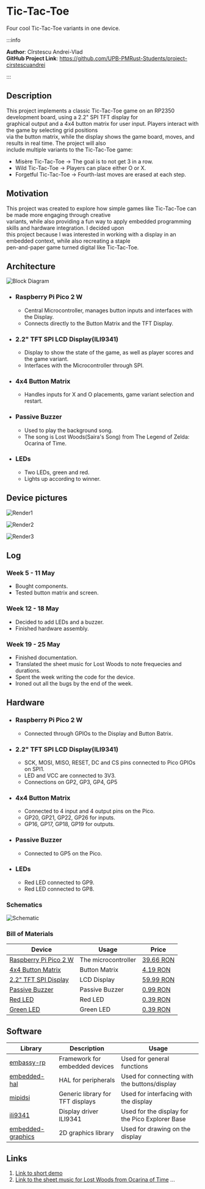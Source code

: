 # Tic-Tac-Toe
Four cool Tic-Tac-Toe variants in one device.

:::info 

**Author**: Cîrstescu Andrei-Vlad \
**GitHub Project Link**: https://github.com/UPB-PMRust-Students/proiect-cirstescuandrei

:::

## Description

This project implements a classic Tic-Tac-Toe game on an RP2350 development board, using a 2.2" SPI TFT display for \
graphical output and a 4x4 button matrix for user input. Players interact with the game by selecting grid positions \
via the button matrix, while the display shows the game board, moves, and results in real time. The project will also \
include multiple variants to the Tic-Tac-Toe game: 
  * Misère Tic-Tac-Toe -> The goal is to not get 3 in a row.
  * Wild Tic-Tac-Toe -> Players can place either O or X.
  * Forgetful Tic-Tac-Toe -> Fourth-last moves are erased at each step.

## Motivation

This project was created to explore how simple games like Tic-Tac-Toe can be made more engaging through creative \
variants, while also providing a fun way to apply embedded programming skills and hardware integration. I decided upon \
this project because I was interested in working with a display in an embedded context, while also recreating a staple \
pen-and-paper game turned digital like Tic-Tac-Toe.

## Architecture 

![Block Diagram](architecture.webp)

- ### Raspberry Pi Pico 2 W
  * Central Microcontroller, manages button inputs and interfaces with the Display.
  * Connects directly to the Button Matrix and the TFT Display.
- ### 2.2" TFT SPI LCD Display(ILI9341)
  * Display to show the state of the game, as well as player scores and the game variant.
  * Interfaces with the Microcontroller through SPI.
- ### 4x4 Button Matrix
  * Handles inputs for X and O placements, game variant selection and restart.
- ### Passive Buzzer
  * Used to play the background song.
  * The song is Lost Woods(Saira's Song) from The Legend of Zelda: Ocarina of Time.
- ### LEDs
  * Two LEDs, green and red.
  * Lights up according to winner.

## Device pictures

![Render1](device_picture1.webp)


![Render2](device_picture2.webp)


![Render3](device_picture3.webp)


## Log

<!-- write your progress here every week -->

### Week 5 - 11 May
  * Bought components.
  * Tested button matrix and screen.

### Week 12 - 18 May
  * Decided to add LEDs and a buzzer.
  * Finished hardware assembly.

### Week 19 - 25 May
  * Finished documentation.
  * Translated the sheet music for Lost Woods to note frequecies and durations.
  * Spent the week writing the code for the device.
  * Ironed out all the bugs by the end of the week.

## Hardware

  - ### Raspberry Pi Pico 2 W
    * Connected through GPIOs to the Display and Button Batrix.
  - ### 2.2" TFT SPI LCD Display(ILI9341)
    * SCK, MOSI, MISO, RESET, DC and CS pins connected to Pico GPIOs on SPI1.
    * LED and VCC are connected to 3V3.
    * Connections on GP2, GP3, GP4, GP5
  - ### 4x4 Button Matrix
    * Connected to 4 input and 4 output pins on the Pico.
    * GP20, GP21, GP22, GP26 for inputs.
    * GP16, GP17, GP18, GP19 for outputs.
  - ### Passive Buzzer
    * Connected to GP5 on the Pico.
  - ### LEDs
    * Red LED connected to GP9.
    * Red LED connected to GP8.

### Schematics

![Schematic](schematic.svg)

### Bill of Materials

<!-- Fill out this table with all the hardware components that you might need.

The format is 
```
| [Device](link://to/device) | This is used ... | [price](link://to/store) |

```

-->

| Device | Usage | Price |
|--------|--------|-------|
| [Raspberry Pi Pico 2 W](https://www.raspberrypi.com/documentation/microcontrollers/raspberry-pi-pico.html) | The microcontroller | [39.66 RON](https://www.optimusdigital.ro/en/raspberry-pi-boards/13327-raspberry-pi-pico-2-w.html) |
| [4x4 Button Matrix](https://ardushop.ro/ro/butoane--switch-uri/295-modul-tastatura-matriciala-4x4-6427854003126.html) | Button Matrix | [4.19 RON](https://ardushop.ro/ro/butoane--switch-uri/295-modul-tastatura-matriciala-4x4-6427854003126.html) |
| [2.2" TFT SPI Display](https://cdn-shop.adafruit.com/datasheets/ILI9341.pdf) | LCD Display | [59.99 RON](https://www.optimusdigital.ro/en/lcds/1260-lcd-spi-22-240x320-px.html) |
| [Passive Buzzer](https://www.optimusdigital.ro/en/buzzers/12247-3-v-or-33v-passive-buzzer.html) | Passive Buzzer | [0.99 RON](https://www.optimusdigital.ro/en/buzzers/12247-3-v-or-33v-passive-buzzer.html) |
| [Red LED](https://www.optimusdigital.ro/en/leds/29-5-mm-red-led-with-difused-lens.html) | Red LED | [0.39 RON](https://www.optimusdigital.ro/en/leds/29-5-mm-red-led-with-difused-lens.html) |
| [Green LED](https://www.optimusdigital.ro/en/leds/38-5-mm-green-led-with-difused-lens.html) | Green LED | [0.39 RON](https://www.optimusdigital.ro/en/leds/38-5-mm-green-led-with-difused-lens.html) |

## Software

| Library | Description | Usage |
|---------|-------------|-------|
| [embassy-rp](https://github.com/embassy-rs/embassy) | Framework for embedded devices | Used for general functions |
| [embedded-hal](https://github.com/rust-embedded/embedded-hal) | HAL for peripherals | Used for connecting with the buttons/display |
| [mipidsi](https://crates.io/crates/mipidsi) | Generic library for TFT displays | Used for interfacing with the display |
| [ili9341](https://github.com/yuri91/ili9341-rs) | Display driver ILI9341 | Used for the display for the Pico Explorer Base |
| [embedded-graphics](https://github.com/embedded-graphics/embedded-graphics) | 2D graphics library | Used for drawing on the display |

## Links

<!-- Add a few links that inspired you and that you think you will use for your project -->

1. [Link to short demo](https://www.youtube.com/shorts/w8CUQvX3xd8)
2. [Link to the sheet music for Lost Woods from Ocarina of Time](https://musescore.com/user/2114686/scores/780391)
...
